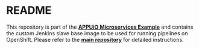 # README

This repository is part of the **[APPUiO Microservices Example](http://docs.appuio.ch/en/latest/#microservices-example)** and contains the custom Jenkins slave base image to be used for running pipelines on OpenShift. Please refer to the **[main repository](https://github.com/appuio/shop-example)** for detailed instructions.

